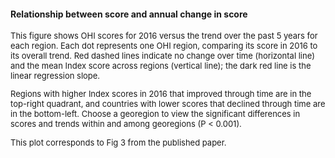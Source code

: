 #### Relationship between score and annual change in score

<font size = 2>
This figure shows OHI scores for 2016 versus the trend over the past 5 years for each region. Each dot represents one OHI region, comparing its score in 2016 to its overall trend.  Red dashed lines indicate no change over time (horizontal line) and the mean Index score across regions (vertical line); the dark red line is the linear regression slope. 

Regions with higher Index scores in 2016 that improved through time are in the top-right quadrant, and countries with lower scores that declined through time are in the bottom-left.  Choose a georegion to view the significant differences in scores and trends within and among georegions (P < 0.001).

This plot corresponds to Fig 3 from the published paper.
</font>
